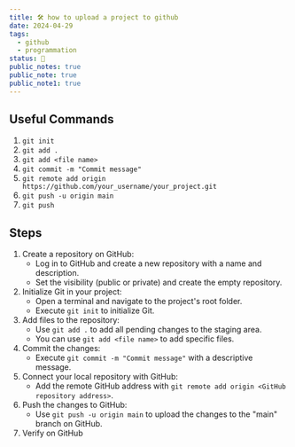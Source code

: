 ```yaml
---
title: 🛠 how to upload a project to github
date: 2024-04-29
tags:
  - github
  - programmation
status: 📌
public_notes: true
public_note: true
public_note1: true
---
```


## Useful Commands

1. `git init`
2. `git add .`
3. `git add <file name>`
4. `git commit -m "Commit message"`
5. `git remote add origin https://github.com/your_username/your_project.git`
6. `git push -u origin main`
7. `git push`

## Steps

1. Create a repository on GitHub:
	- Log in to GitHub and create a new repository with a name and description.
    - Set the visibility (public or private) and create the empty repository.
2. Initialize Git in your project:
    - Open a terminal and navigate to the project's root folder.
    - Execute `git init` to initialize Git.
3. Add files to the repository:
    - Use `git add .` to add all pending changes to the staging area.
    - You can use `git add <file name>` to add specific files.
4. Commit the changes:
    - Execute `git commit -m "Commit message"` with a descriptive message.
5. Connect your local repository with GitHub:
    - Add the remote GitHub address with `git remote add origin <GitHub repository address>`.
6. Push the changes to GitHub:
    - Use `git push -u origin main` to upload the changes to the "main" branch on GitHub.
7. Verify on GitHub

